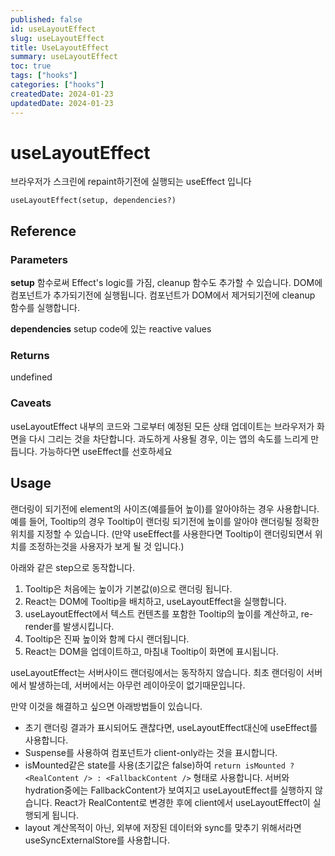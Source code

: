 ```yaml
---
published: false
id: useLayoutEffect
slug: useLayoutEffect
title: UseLayoutEffect
summary: useLayoutEffect
toc: true
tags: ["hooks"]
categories: ["hooks"]
createdDate: 2024-01-23
updatedDate: 2024-01-23
---
```


# useLayoutEffect

브라우저가 스크린에 repaint하기전에 실행되는 useEffect 입니다

```tsx
useLayoutEffect(setup, dependencies?)
```

## Reference

### Parameters

**setup**
함수로써 Effect's logic를 가짐, cleanup 함수도 추가할 수 있습니다.
DOM에 컴포넌트가 추가되기전에 실행됩니다.
컴포넌트가 DOM에서 제거되기전에 cleanup 함수를 실행합니다.

**dependencies**
setup code에 있는 reactive values

### Returns
undefined

### Caveats
useLayoutEffect 내부의 코드와 그로부터 예정된 모든 상태 업데이트는 브라우저가 화면을 다시 그리는 것을 차단합니다.
과도하게 사용될 경우, 이는 앱의 속도를 느리게 만듭니다. 가능하다면 useEffect를 선호하세요

## Usage

랜더링이 되기전에 element의 사이즈(예를들어 높이)를 알아야하는 경우 사용합니다.
예를 들어, Tooltip의 경우 Tooltip이 랜더링 되기전에 높이를 알아야 랜더링될 정확한 위치를 지정할 수 있습니다.
(만약 useEffect를 사용한다면 Tooltip이 랜더링되면서 위치를 조정하는것을 사용자가 보게 될 것 입니다.)

아래와 같은 step으로 동작합니다.
1. Tooltip은 처음에는 높이가 기본값(`0`)으로 랜더링 됩니다.
2. React는 DOM에 Tooltip을 배치하고, useLayoutEffect을 실행합니다.
3. useLayoutEffect에서 텍스트 컨텐츠를 포함한 Tooltip의 높이를 계산하고, re-render를 발생시킵니다.
4. Tooltip은 진짜 높이와 함께 다시 랜더됩니다.
5. React는 DOM을 업데이트하고, 마침내 Tooltip이 화면에 표시됩니다.

useLayoutEffect는 서버사이드 랜더링에서는 동작하지 않습니다.
최초 랜더링이 서버에서 발생하는데, 서버에서는 아무런 레이아웃이 없기때문입니다.

만약 이것을 해결하고 싶으면 아래방법들이 있습니다.
- 초기 랜더링 결과가 표시되어도 괜찮다면, useLayoutEffect대신에 useEffect를 사용합니다.
- Suspense를 사용하여 컴포넌트가 client-only라는 것을 표시합니다.
- isMounted같은 state를 사용(초기값은 false)하여 `return isMounted ? <RealContent /> : <FallbackContent />` 형태로 사용합니다.
  서버와 hydration중에는 FallbackContent가 보여지고 useLayoutEffect를 실행하지 않습니다.
  React가 RealContent로 변경한 후에 client에서 useLayoutEffect이 실행되게 됩니다.
- layout 계산목적이 아닌, 외부에 저장된 데이터와 sync를 맞추기 위해서라면 useSyncExternalStore를 사용합니다.

